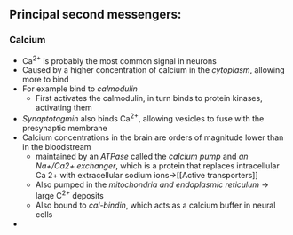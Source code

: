 ## Principal second messengers:
### Calcium
- Ca<sup>2+</sup> is probably the most common signal in neurons
- Caused by a higher concentration of calcium in the *cytoplasm*, allowing more to bind
- For example bind to *calmodulin*
	- First activates the calmodulin, in turn binds to protein kinases, activating them
- *Synaptotagmin* also binds Ca<sup>2+</sup>, allowing vesicles to fuse with the presynaptic membrane
- Calcium concentrations in the brain are orders of magnitude lower than in the bloodstream
	- maintained by an *ATPase* called the *calcium pump* and *an Na+/Ca2+ exchanger*, which is a protein that replaces intracellular Ca 2+ with extracellular sodium ions->[[Active transporters]]
	- Also pumped in the *mitochondria and endoplasmic reticulum* -> large C<sup>2+</sup> deposits
	- Also bound to *cal-bindin*, which acts as a calcium buffer in neural cells
- 